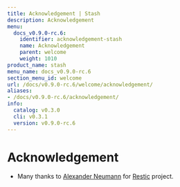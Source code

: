 ```yaml
---
title: Acknowledgement | Stash
description: Acknowledgement
menu:
  docs_v0.9.0-rc.6:
    identifier: acknowledgement-stash
    name: Acknowledgement
    parent: welcome
    weight: 1010
product_name: stash
menu_name: docs_v0.9.0-rc.6
section_menu_id: welcome
url: /docs/v0.9.0-rc.6/welcome/acknowledgement/
aliases:
- /docs/v0.9.0-rc.6/acknowledgement/
info:
  catalog: v0.3.0
  cli: v0.3.1
  version: v0.9.0-rc.6
---
```


# Acknowledgement
 - Many thanks to [Alexander Neumann](https://github.com/fd0) for [Restic](https://restic.net) project.
